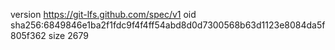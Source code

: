 version https://git-lfs.github.com/spec/v1
oid sha256:6849846e1ba2f1fdc9f4f4ff54abd8d0d7300568b63d1123e8084da5f805f362
size 2679
